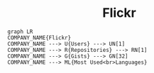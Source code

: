 <h1 align="center">Flickr</h1>

```mermaid
graph LR
COMPANY_NAME{Flickr}
COMPANY_NAME ---> U{Users} ---> UN[1]
COMPANY_NAME ---> R{Repositories} ---> RN[1]
COMPANY_NAME ---> G{Gists} ---> GN[32]
COMPANY_NAME ---> ML{Most Used<br>Languages}
```
